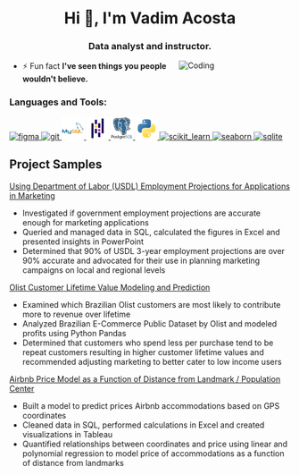 <h1 align="center">Hi 👋, I'm Vadim Acosta</h1>
<h3 align="center">Data analyst and instructor.</h3>
<img align="right" alt="Coding" width="200" src="https://uploads-ssl.webflow.com/5c19100c2b50073e6ee69da1/60d35967a853a1b14851703b_All%20the%20data%20(1).gif">

- ⚡ Fun fact **I've seen things you people wouldn't believe.**

<p align="left">
</p>

<h3 align="left">Languages and Tools:</h3>
<p align="left"> <a href="https://www.figma.com/" target="_blank" rel="noreferrer"> <img src="https://www.vectorlogo.zone/logos/figma/figma-icon.svg" alt="figma" width="40" height="40"/> </a> <a href="https://git-scm.com/" target="_blank" rel="noreferrer"> <img src="https://www.vectorlogo.zone/logos/git-scm/git-scm-icon.svg" alt="git" width="40" height="40"/> </a> <a href="https://www.mysql.com/" target="_blank" rel="noreferrer"> <img src="https://raw.githubusercontent.com/devicons/devicon/master/icons/mysql/mysql-original-wordmark.svg" alt="mysql" width="40" height="40"/> </a> <a href="https://pandas.pydata.org/" target="_blank" rel="noreferrer"> <img src="https://raw.githubusercontent.com/devicons/devicon/2ae2a900d2f041da66e950e4d48052658d850630/icons/pandas/pandas-original.svg" alt="pandas" width="40" height="40"/> </a> <a href="https://www.postgresql.org" target="_blank" rel="noreferrer"> <img src="https://raw.githubusercontent.com/devicons/devicon/master/icons/postgresql/postgresql-original-wordmark.svg" alt="postgresql" width="40" height="40"/> </a> <a href="https://www.python.org" target="_blank" rel="noreferrer"> <img src="https://raw.githubusercontent.com/devicons/devicon/master/icons/python/python-original.svg" alt="python" width="40" height="40"/> </a> <a href="https://scikit-learn.org/" target="_blank" rel="noreferrer"> <img src="https://upload.wikimedia.org/wikipedia/commons/0/05/Scikit_learn_logo_small.svg" alt="scikit_learn" width="40" height="40"/> </a> <a href="https://seaborn.pydata.org/" target="_blank" rel="noreferrer"> <img src="https://seaborn.pydata.org/_images/logo-mark-lightbg.svg" alt="seaborn" width="40" height="40"/> </a> <a href="https://www.sqlite.org/" target="_blank" rel="noreferrer"> <img src="https://www.vectorlogo.zone/logos/sqlite/sqlite-icon.svg" alt="sqlite" width="40" height="40"/> </a> </p>


## Project Samples

[Using Department of Labor (USDL) Employment Projections for Applications in Marketing](https://www.youtube.com/watch?v=ASMtLczRQfQ&t=35s)
* Investigated if government employment projections are accurate enough for marketing applications
* Queried and managed data in SQL, calculated the figures in Excel and presented insights in PowerPoint
* Determined that 90% of USDL 3-year employment projections are over 90% accurate and advocated for their use in planning marketing campaigns on local and regional levels

[Olist Customer Lifetime Value Modeling and Prediction](https://github.com/VadimAcosta/capstone_3_brazil/blob/master/brazil_olist_capstone3.pdf)
* Examined which Brazilian Olist customers are most likely to contribute more to revenue over lifetime
* Analyzed Brazilian E-Commerce Public Dataset by Olist and modeled profits using Python Pandas
* Determined that customers who spend less per purchase tend to be repeat customers resulting in higher customer lifetime values and recommended adjusting marketing to better cater to low income users

[Airbnb Price Model as a Function of Distance from Landmark / Population Center](https://github.com/VadimAcosta/airbnb/blob/master/airbnb_pesentation_110819.pdf)
* Built a model to predict prices Airbnb accommodations based on GPS coordinates
* Cleaned data in SQL, performed calculations in Excel and created visualizations in Tableau
* Quantified relationships between coordinates and price using linear and polynomial regression to model price of accommodations as a function of distance from landmarks

<!--
**VadimAcosta/VadimAcosta** is a ✨ _special_ ✨ repository because its `README.md` (this file) appears on your GitHub profile.

Here are some ideas to get you started:

- 🔭 I’m currently working on ...
- 🌱 I’m currently learning ...
- 👯 I’m looking to collaborate on ...
- 🤔 I’m looking for help with ...
- 💬 Ask me about ...
- 📫 How to reach me: ...
- 😄 Pronouns: ...
- ⚡ Fun fact: ...
-->
